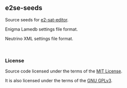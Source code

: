## e2se-seeds

Source seeds for [e2-sat-editor](https://github.com/ctlcltd/e2-sat-editor).

Enigma Lamedb settings file format.

Neutrino XML settings file format.

&nbsp;

### License

Source code licensed under the terms of the [MIT License](https://github.com/ctlcltd/e2se-seeds/blob/main/LICENSE-MIT).

It is also licensed under the terms of the [GNU GPLv3](https://github.com/ctlcltd/e2se-seeds/blob/main/LICENSE-GPL-3.0-or-later).

